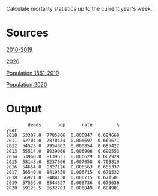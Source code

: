 Calculate mortality statistics up to the current year's week.

# Sources

[2010-2019](https://www.bfs.admin.ch/bfs/de/home/statistiken/gesundheit/gesundheitszustand/sterblichkeit-todesursachen.assetdetail.12607336.html)

[2020](https://www.bfs.admin.ch/bfs/de/home/statistiken/gesundheit/gesundheitszustand/sterblichkeit-todesursachen.assetdetail.14940466.html)

[Population 1861-2019](https://www.bfs.admin.ch/bfs/de/home/statistiken/bevoelkerung/stand-entwicklung/bevoelkerung.assetdetail.13707405.html)

[Population 2020](https://www.bfs.admin.ch/bfs/de/home/statistiken/bevoelkerung/stand-entwicklung/bevoelkerung.assetdetail.14027794.html)

# Output

            deads      pop      rate         %
    year                                      
    2010  53307.0  7785806  0.006847  0.684669
    2011  52704.0  7870134  0.006697  0.669671
    2012  54523.0  7954662  0.006854  0.685422
    2013  55514.0  8039060  0.006906  0.690553
    2014  53960.0  8139631  0.006629  0.662929
    2015  58143.0  8237666  0.007058  0.705819
    2016  54654.0  8327126  0.006563  0.656337
    2017  56540.0  8419550  0.006715  0.671532
    2018  56971.0  8484130  0.006715  0.671501
    2019  57559.0  8544527  0.006736  0.673636
    2020  59125.5  8632703  0.006849  0.684901
